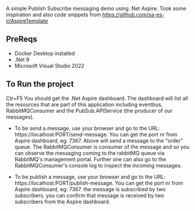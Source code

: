 A simple Publish Subscribe messaging demo using .Net Aspire.
Took some inspiration and also code snippets from https://github.com/sa-es-ir/AspireTemplate

PreReqs
---------
- Docker Desktop installed
- .Net 9
- Microsoft Visual Studio 2022

To Run the project
-------
Ctr+F5
You should get the .Net Aspire dashboard. The dashboard will list all the resources that are part of this application including eventbus, RabbitMQConsumer and the PubSub.APIService (the producer of our messages).

- To be send a message, use your browser and go to the URL: https://localhost:PORT/send-message. You can get the port nr from Aspire dashboard, eg: 7367.
Above will send a message to the "order" queue.
The RabbitMQConsumer is consumer of the message and so you can observe the messaging coming to the rabbitMQ queue via RabbitMQ's management portal. 
Further one can also go to the RabbitMQConsumer's console log to inspect the incoming messages.

- To be publish a message, use your browser and go to the URL: https://localhost:PORT/publish-message. You can get the port nr from Aspire dashboard, eg: 7367.
the message is subscribed by two subscribers. you can confirm that message is received by two subscribers from the Aspire dashboard.

